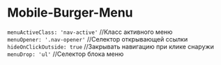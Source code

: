 # Mobile-Burger-Menu

<code>menuActiveClass: 'nav-active'</code> //Класс активного меню</br>
<code>menuOpener: '.nav-opener'</code>     //Селектор открывающей ссылки</br>
<code>hideOnClickOutside: true</code>      //Закрывать навигацию при клике снаружи</br>
<code>menuDrop: 'ul'</code>                //Селектор блока меню


